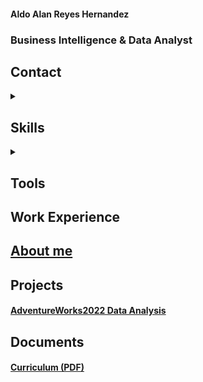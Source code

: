 #### Aldo Alan Reyes Hernandez

### Business Intelligence & Data Analyst

## Contact

  <details>
   
   <summary></summary>
  
 [Cel Phone: +52 (55) 6931 8062](tel:+525569318062)
  
 [Linkedin](https://www.linkedin.com/in/aldoreyesbianalyst?lipi=urn%3Ali%3Apage%3Ad_flagship3_profile_view_base_contact_details%3Bv420leqVSUOChjUj%2BtCWbw%3D%3D)
 
 [Hotmail aldoan84@hotmail.com](aldoan84@hotmail.com)
 
 [Gmail aldoan84@gmail.com](aldoan84@gmail.com)
 </details>

## Skills 

 <details>
  <summary></summary>
    
   <details>
     <summary>Dashboard Desing</summary>
         Power BI
     </details>
   
   <details>
     <summary>Data Modeling</summary>
        Power Query
     </details>
    
   <details>
      <summary>Data Analysis</summary>
      SQL
      Power BI
      Python
      Excel
    </details>
     
   <details>
     <summary>Metrics</summary>
  DAX
    </details>
  
   <details>
      <summary>Data Visualization</summary>
    Figma
    </details>

  
  OKR & KPI Tracking
</details>

## Tools

## Work Experience

## [About me](https://aldoreyes84.github.io/About-me/)


## Projects

 #### [AdventureWorks2022 Data Analysis](https://aldoreyes84.github.io/Data_Analisys_For_AdventureWorksDW2022/)

## Documents
 #### [Curriculum (PDF)](/Assets/files/Aldo_Reyes_CV.pdf)
